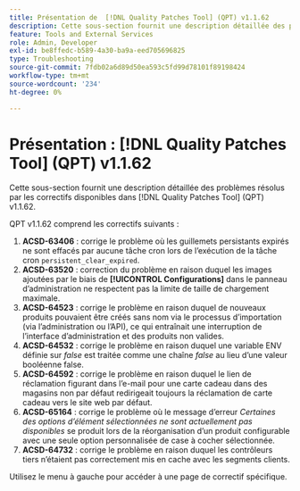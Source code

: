 ```yaml
---
title: Présentation de  [!DNL Quality Patches Tool] (QPT) v1.1.62
description: Cette sous-section fournit une description détaillée des problèmes résolus par les correctifs disponibles dans  [!DNL Quality Patches Tool] (QPT) v1.1.62.
feature: Tools and External Services
role: Admin, Developer
exl-id: be8ffedc-b589-4a30-ba9a-eed705696825
type: Troubleshooting
source-git-commit: 7fdb02a6d89d50ea593c5fd99d78101f89198424
workflow-type: tm+mt
source-wordcount: '234'
ht-degree: 0%

---
```


# Présentation : [!DNL Quality Patches Tool] (QPT) v1.1.62

Cette sous-section fournit une description détaillée des problèmes résolus par les correctifs disponibles dans [!DNL Quality Patches Tool] (QPT) v1.1.62.

QPT v1.1.62 comprend les correctifs suivants :

1. **ACSD-63406** : corrige le problème où les guillemets persistants expirés ne sont effacés par aucune tâche cron lors de l’exécution de la tâche cron `persistent_clear_expired`.
1. **ACSD-63520** : correction du problème en raison duquel les images ajoutées par le biais de **[!UICONTROL Configurations]** dans le panneau d’administration ne respectent pas la limite de taille de chargement maximale.
1. **ACSD-64523** : corrige le problème en raison duquel de nouveaux produits pouvaient être créés sans nom via le processus d’importation (via l’administration ou l’API), ce qui entraînait une interruption de l’interface d’administration et des produits non valides.
1. **ACSD-64532** : corrige le problème en raison duquel une variable ENV définie sur *false* est traitée comme une chaîne *false* au lieu d’une valeur booléenne false.
1. **ACSD-64592** : corrige le problème en raison duquel le lien de réclamation figurant dans l’e-mail pour une carte cadeau dans des magasins non par défaut redirigeait toujours la réclamation de carte cadeau vers le site web par défaut.
1. **ACSD-65164** : corrige le problème où le message d’erreur *Certaines des options d’élément sélectionnées ne sont actuellement pas disponibles* se produit lors de la réorganisation d’un produit configurable avec une seule option personnalisée de case à cocher sélectionnée.
1. **ACSD-64732** : corrige le problème en raison duquel les contrôleurs tiers n’étaient pas correctement mis en cache avec les segments clients.

Utilisez le menu à gauche pour accéder à une page de correctif spécifique.
